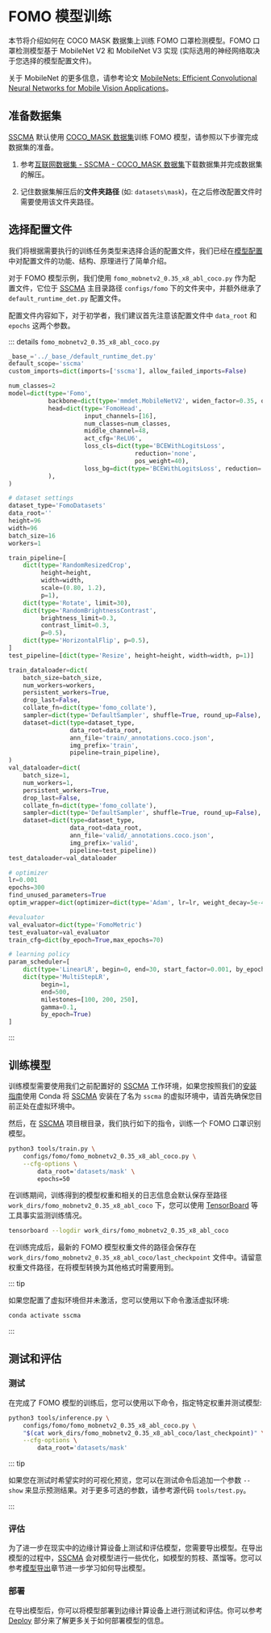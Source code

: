 # FOMO 模型训练

本节将介绍如何在 COCO MASK 数据集上训练 FOMO 口罩检测模型。FOMO 口罩检测模型基于 MobileNet V2 和 MobileNet V3 实现 (实际选用的神经网络取决于您选择的模型配置文件)。

关于 MobileNet 的更多信息，请参考论文 [MobileNets: Efficient Convolutional Neural Networks for Mobile Vision Applications](https://arxiv.org/pdf/1704.04861.pdf)。

## 准备数据集

[SSCMA](https://github.com/Seeed-Studio/SSCMA) 默认使用 [COCO_MASK 数据集](../datasets.md#SSCMA)训练 FOMO 模型，请参照以下步骤完成数据集的准备。

1. 参考[互联网数据集 - SSCMA - COCO_MASK 数据集](../datasets.md#SSCMA)下载数据集并完成数据集的解压。

2. 记住数据集解压后的**文件夹路径** (如: `datasets\mask`)，在之后修改配置文件时需要使用该文件夹路径。

## 选择配置文件

我们将根据需要执行的训练任务类型来选择合适的配置文件，我们已经在[模型配置](../config.md)中对配置文件的功能、结构、原理进行了简单介绍。

对于 FOMO 模型示例，我们使用 `fomo_mobnetv2_0.35_x8_abl_coco.py` 作为配置文件，它位于 [SSCMA](https://github.com/Seeed-Studio/SSCMA) 主目录路径 `configs/fomo` 下的文件夹中，并额外继承了 `default_runtime_det.py` 配置文件。

配置文件内容如下，对于初学者，我们建议首先注意该配置文件中 `data_root` 和 `epochs` 这两个参数。

::: details `fomo_mobnetv2_0.35_x8_abl_coco.py`

```python
_base_='../_base_/default_runtime_det.py'
default_scope='sscma'
custom_imports=dict(imports=['sscma'], allow_failed_imports=False)

num_classes=2
model=dict(type='Fomo',
           backbone=dict(type='mmdet.MobileNetV2', widen_factor=0.35, out_indices=(2,)),
           head=dict(type='FomoHead',
                     input_channels=[16],
                     num_classes=num_classes,
                     middle_channel=48,
                     act_cfg='ReLU6',
                     loss_cls=dict(type='BCEWithLogitsLoss',
                                   reduction='none',
                                   pos_weight=40),
                     loss_bg=dict(type='BCEWithLogitsLoss', reduction='none'),
           ),
)

# dataset settings
dataset_type='FomoDatasets'
data_root=''
height=96
width=96
batch_size=16
workers=1

train_pipeline=[
    dict(type='RandomResizedCrop',
         height=height,
         width=width,
         scale=(0.80, 1.2),
         p=1),
    dict(type='Rotate', limit=30),
    dict(type='RandomBrightnessContrast',
         brightness_limit=0.3,
         contrast_limit=0.3,
         p=0.5),
    dict(type='HorizontalFlip', p=0.5),
]
test_pipeline=[dict(type='Resize', height=height, width=width, p=1)]

train_dataloader=dict(
    batch_size=batch_size,
    num_workers=workers,
    persistent_workers=True,
    drop_last=False,
    collate_fn=dict(type='fomo_collate'),
    sampler=dict(type='DefaultSampler', shuffle=True, round_up=False),
    dataset=dict(type=dataset_type,
                 data_root=data_root,
                 ann_file='train/_annotations.coco.json',
                 img_prefix='train',
                 pipeline=train_pipeline),
)
val_dataloader=dict(
    batch_size=1,
    num_workers=1,
    persistent_workers=True,
    drop_last=False,
    collate_fn=dict(type='fomo_collate'),
    sampler=dict(type='DefaultSampler', shuffle=True, round_up=False),
    dataset=dict(type=dataset_type,
                 data_root=data_root,
                 ann_file='valid/_annotations.coco.json',
                 img_prefix='valid',
                 pipeline=test_pipeline))
test_dataloader=val_dataloader

# optimizer
lr=0.001
epochs=300
find_unused_parameters=True
optim_wrapper=dict(optimizer=dict(type='Adam', lr=lr, weight_decay=5e-4,eps=1e-7))

#evaluator
val_evaluator=dict(type='FomoMetric')
test_evaluator=val_evaluator
train_cfg=dict(by_epoch=True,max_epochs=70)

# learning policy
param_scheduler=[
    dict(type='LinearLR', begin=0, end=30, start_factor=0.001, by_epoch=False),  # warm-up
    dict(type='MultiStepLR',
         begin=1,
         end=500,
         milestones=[100, 200, 250],
         gamma=0.1,
         by_epoch=True)
]
```

:::

## 训练模型

训练模型需要使用我们之前配置好的 [SSCMA](https://github.com/Seeed-Studio/SSCMA)  工作环境，如果您按照我们的[安装指南](../../introduction/installation.md)使用 Conda 将 [SSCMA](https://github.com/Seeed-Studio/SSCMA)  安装在了名为 `sscma` 的虚拟环境中，请首先确保您目前正处在虚拟环境中。

然后，在 [SSCMA](https://github.com/Seeed-Studio/SSCMA)  项目根目录，我们执行如下的指令，训练一个 FOMO 口罩识别模型。

```sh
python3 tools/train.py \
    configs/fomo/fomo_mobnetv2_0.35_x8_abl_coco.py \
    --cfg-options \
        data_root='datasets/mask' \
        epochs=50
```

在训练期间，训练得到的模型权重和相关的日志信息会默认保存至路径 `work_dirs/fomo_mobnetv2_0.35_x8_abl_coco` 下，您可以使用 [TensorBoard](https://www.tensorflow.org/tensorboard/get_started) 等工具事实监测训练情况。

```sh
tensorboard --logdir work_dirs/fomo_mobnetv2_0.35_x8_abl_coco
```

在训练完成后，最新的 FOMO 模型权重文件的路径会保存在 `work_dirs/fomo_mobnetv2_0.35_x8_abl_coco/last_checkpoint` 文件中。请留意权重文件路径，在将模型转换为其他格式时需要用到。

::: tip

如果您配置了虚拟环境但并未激活，您可以使用以下命令激活虚拟环境:

```sh
conda activate sscma
```

:::

## 测试和评估

### 测试

在完成了 FOMO 模型的训练后，您可以使用以下命令，指定特定权重并测试模型:

```sh
python3 tools/inference.py \
    configs/fomo/fomo_mobnetv2_0.35_x8_abl_coco.py \
    "$(cat work_dirs/fomo_mobnetv2_0.35_x8_abl_coco/last_checkpoint)" \
    --cfg-options \
        data_root='datasets/mask'
```

::: tip

如果您在测试时希望实时的可视化预览，您可以在测试命令后追加一个参数 `--show` 来显示预测结果。对于更多可选的参数，请参考源代码 `tools/test.py`。

:::

### 评估

为了进一步在现实中的边缘计算设备上测试和评估模型，您需要导出模型。在导出模型的过程中，[SSCMA](https://github.com/Seeed-Studio/SSCMA) 会对模型进行一些优化，如模型的剪枝、蒸馏等。您可以参考[模型导出](../export/overview)章节进一步学习如何导出模型。

### 部署

在导出模型后，你可以将模型部署到边缘计算设备上进行测试和评估。你可以参考 [Deploy](./../../deploy/overview.md) 部分来了解更多关于如何部署模型的信息。
